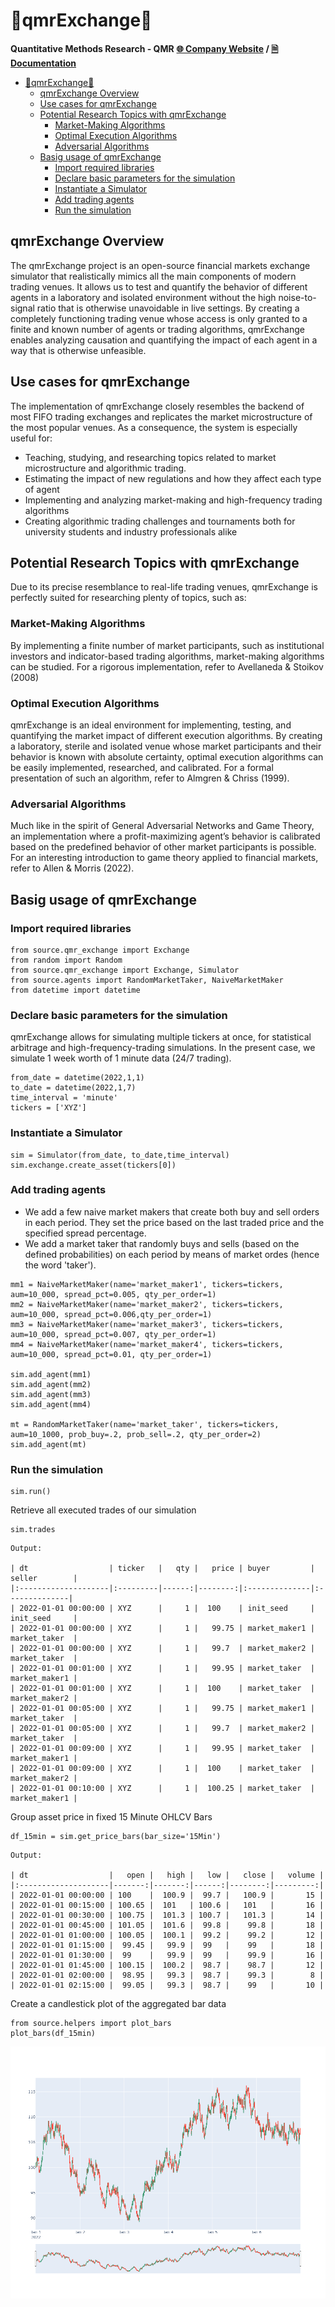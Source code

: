 


<!-- <p align="center" background-color='red' width="100%">
    <img width="33%" src="https://www.qmr.ai/wp-content/uploads/2022/03/qmr_logo.png">
</p> -->

# 🚀qmrExchange🚀
**Quantitative Methods Research - QMR**
**[🌐 Company Website](www.qmr.ai) / [🗎 Documentation](https://qmresearch.github.io/qmrExchange/source/index.html)** 

- [🚀qmrExchange🚀](#qmrexchange)
  - [qmrExchange Overview](#qmrexchange-overview)
  - [Use cases for qmrExchange](#use-cases-for-qmrexchange)
  - [Potential Research Topics with qmrExchange](#potential-research-topics-with-qmrexchange)
    - [Market-Making Algorithms](#market-making-algorithms)
    - [Optimal Execution Algorithms](#optimal-execution-algorithms)
    - [Adversarial Algorithms](#adversarial-algorithms)
  - [Basig usage of qmrExchange](#basig-usage-of-qmrexchange)
    - [Import required libraries](#import-required-libraries)
    - [Declare basic parameters for the simulation](#declare-basic-parameters-for-the-simulation)
    - [Instantiate a Simulator](#instantiate-a-simulator)
    - [Add trading agents](#add-trading-agents)
    - [Run the simulation](#run-the-simulation)

## qmrExchange Overview
The qmrExchange project is an open-source financial markets exchange simulator that realistically mimics all the main components of modern trading venues. It allows us to test and quantify the behavior of different agents in a laboratory and isolated environment without the high noise-to-signal ratio that is otherwise unavoidable in live settings.
By creating a completely functioning trading venue whose access is only granted to a finite and known number of agents or trading algorithms, qmrExchange enables analyzing causation and quantifying the impact of each agent in a way that is otherwise unfeasible.


## Use cases for qmrExchange
The implementation of qmrExchange closely resembles the backend of most FIFO trading exchanges and replicates the market microstructure of the most popular venues. As a consequence, the system is especially useful for:
- Teaching, studying, and researching topics related to market microstructure and algorithmic trading.
- Estimating the impact of new regulations and how they affect each type of agent
- Implementing and analyzing market-making and high-frequency trading algorithms
-	Creating algorithmic trading challenges and tournaments both for university students and industry professionals alike


## Potential Research Topics with qmrExchange
Due to its precise resemblance to real-life trading venues, qmrExchange is perfectly suited for researching plenty of topics, such as:
### Market-Making Algorithms
By implementing a finite number of market participants, such as institutional investors and indicator-based trading algorithms, market-making algorithms can be studied. For a rigorous implementation, refer to Avellaneda & Stoikov (2008)
### Optimal Execution Algorithms
qmrExchange is an ideal environment for implementing, testing, and quantifying the market impact of different execution algorithms. By creating a laboratory, sterile and isolated venue whose market participants and their behavior is known with absolute certainty, optimal execution algorithms can be easily implemented, researched, and calibrated. For a formal presentation of such an algorithm, refer to Almgren & Chriss (1999).
### Adversarial Algorithms
Much like in the spirit of General Adversarial Networks and Game Theory, an implementation where a profit-maximizing agent’s behavior is calibrated based on the predefined behavior of other market participants is possible. For an interesting introduction to game theory applied to financial markets, refer to Allen & Morris (2022).

## Basig usage of qmrExchange
### Import required libraries

```
from source.qmr_exchange import Exchange
from random import Random
from source.qmr_exchange import Exchange, Simulator
from source.agents import RandomMarketTaker, NaiveMarketMaker
from datetime import datetime
```

### Declare basic parameters for the simulation
qmrExchange allows for simulating multiple tickers at once, for statistical arbitrage and high-frequency-trading simulations. In the present case, we simulate 1 week worth of 1 minute data (24/7 trading).

```
from_date = datetime(2022,1,1)
to_date = datetime(2022,1,7)
time_interval = 'minute'
tickers = ['XYZ']
```

### Instantiate a Simulator

```
sim = Simulator(from_date, to_date,time_interval)
sim.exchange.create_asset(tickers[0])
```

### Add trading agents
- We add a few naive market makers that create both buy and sell orders in each period. They set the price based on the last traded price and the specified spread percentage.
- We add a market taker that randomly buys and sells (based on the defined probabilities) on each period by means of market ordes (hence the word 'taker').

```
mm1 = NaiveMarketMaker(name='market_maker1', tickers=tickers, aum=10_000, spread_pct=0.005, qty_per_order=1)
mm2 = NaiveMarketMaker(name='market_maker2', tickers=tickers, aum=10_000, spread_pct=0.006,qty_per_order=1)
mm3 = NaiveMarketMaker(name='market_maker3', tickers=tickers, aum=10_000, spread_pct=0.007, qty_per_order=1)
mm4 = NaiveMarketMaker(name='market_maker4', tickers=tickers, aum=10_000, spread_pct=0.01, qty_per_order=1)

sim.add_agent(mm1)
sim.add_agent(mm2)
sim.add_agent(mm3)
sim.add_agent(mm4)

mt = RandomMarketTaker(name='market_taker', tickers=tickers, aum=10_1000, prob_buy=.2, prob_sell=.2, qty_per_order=2)
sim.add_agent(mt)
```

### Run the simulation

```
sim.run()
```

Retrieve all executed trades of our simulation

```
sim.trades
```

```
Output:

| dt                  | ticker   |   qty |   price | buyer         | seller        |
|:--------------------|:---------|------:|--------:|:--------------|:--------------|
| 2022-01-01 00:00:00 | XYZ      |     1 |  100    | init_seed     | init_seed     |
| 2022-01-01 00:00:00 | XYZ      |     1 |   99.75 | market_maker1 | market_taker  |
| 2022-01-01 00:00:00 | XYZ      |     1 |   99.7  | market_maker2 | market_taker  |
| 2022-01-01 00:01:00 | XYZ      |     1 |   99.95 | market_taker  | market_maker1 |
| 2022-01-01 00:01:00 | XYZ      |     1 |  100    | market_taker  | market_maker2 |
| 2022-01-01 00:05:00 | XYZ      |     1 |   99.75 | market_maker1 | market_taker  |
| 2022-01-01 00:05:00 | XYZ      |     1 |   99.7  | market_maker2 | market_taker  |
| 2022-01-01 00:09:00 | XYZ      |     1 |   99.95 | market_taker  | market_maker1 |
| 2022-01-01 00:09:00 | XYZ      |     1 |  100    | market_taker  | market_maker2 |
| 2022-01-01 00:10:00 | XYZ      |     1 |  100.25 | market_taker  | market_maker1 |
```

Group asset price in fixed 15 Minute OHLCV Bars

```
df_15min = sim.get_price_bars(bar_size='15Min')
```

```
Output:

| dt                  |   open |   high |   low |   close |   volume |
|:--------------------|-------:|-------:|------:|--------:|---------:|
| 2022-01-01 00:00:00 | 100    |  100.9 |  99.7 |   100.9 |       15 |
| 2022-01-01 00:15:00 | 100.65 |  101   | 100.6 |   101   |       16 |
| 2022-01-01 00:30:00 | 100.75 |  101.3 | 100.7 |   101.3 |       14 |
| 2022-01-01 00:45:00 | 101.05 |  101.6 |  99.8 |    99.8 |       18 |
| 2022-01-01 01:00:00 | 100.05 |  100.1 |  99.2 |    99.2 |       12 |
| 2022-01-01 01:15:00 |  99.45 |   99.9 |  99   |    99   |       18 |
| 2022-01-01 01:30:00 |  99    |   99.9 |  99   |    99.9 |       16 |
| 2022-01-01 01:45:00 | 100.15 |  100.2 |  98.7 |    98.7 |       12 |
| 2022-01-01 02:00:00 |  98.95 |   99.3 |  98.7 |    99.3 |        8 |
| 2022-01-01 02:15:00 |  99.05 |   99.3 |  98.7 |    99   |       10 |
```

Create a candlestick plot of the aggregated bar data

```
from source.helpers import plot_bars
plot_bars(df_15min)
```


![image info](misc/plot.png)

